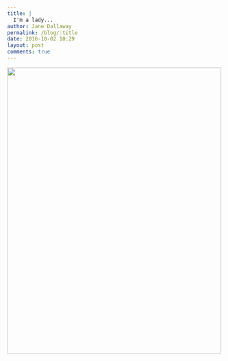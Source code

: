```yaml
---
title: |
  I'm a lady...
author: Jane Dallaway
permalink: /blog/:title
date: 2016-10-02 10:29
layout: post
comments: true
---
```


<div>
        <a href="http://static.skitters.dallaway.com/2016-10-02-i-m-a-lady-fullsize-IMG_3101.JPG">
          <img src="http://static.skitters.dallaway.com/2016-10-02-i-m-a-lady-thumb-IMG_3101.JPG" width="500" height="667"/>
        </a>
      </div>



  

      
